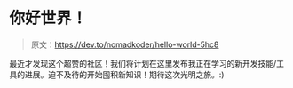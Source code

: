 # 你好世界！

> 原文：<https://dev.to/nomadkoder/hello-world-5hc8>

最近才发现这个超赞的社区！我们将计划在这里发布我正在学习的新开发技能/工具的进展。迫不及待的开始囤积新知识！期待这次光明之旅。:)